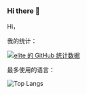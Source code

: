### Hi there 👋

<!--
**elite28/elite28** is a ✨ _special_ ✨ repository because its `README.md` (this file) appears on your GitHub profile.

Here are some ideas to get you started:

- 🔭 I’m currently working on ...
- 🌱 I’m currently learning ...
- 👯 I’m looking to collaborate on ...
- 🤔 I’m looking for help with ...
- 💬 Ask me about ...
- 📫 How to reach me: ...
- 😄 Pronouns: ...
- ⚡ Fun fact: ...
-->

Hi，

我的统计：   
     
[![elite 的 GitHub 统计数据](https://github-readme-stats.vercel.app/api?username=elite28&show_icons=true&theme=cobalt)](https://github.com/anuraghazra/github-readme-stats)    

最多使用的语言：

![Top Langs](https://github-readme-stats.vercel.app/api/top-langs/?username=elite28&langs_count=8&theme=cobalt)    
